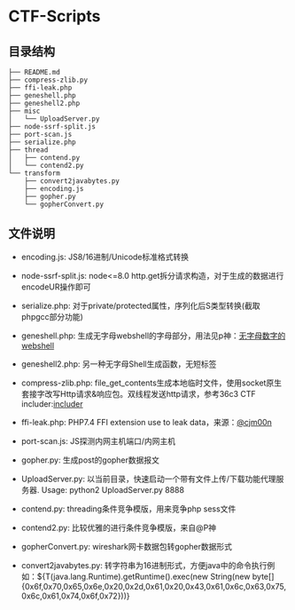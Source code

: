 # CTF-Scripts

## 目录结构
```
├── README.md
├── compress-zlib.py
├── ffi-leak.php
├── geneshell.php
├── geneshell2.php
├── misc
│   └── UploadServer.py
├── node-ssrf-split.js
├── port-scan.js
├── serialize.php
├── thread
│   ├── contend.py
│   └── contend2.py
└── transform
    ├── convert2javabytes.py
    ├── encoding.js
    ├── gopher.py
    └── gopherConvert.py
```

## 文件说明
* encoding.js: JS8/16进制/Unicode标准格式转换

* node-ssrf-split.js: node<=8.0 http.get拆分请求构造，对于生成的数据进行encodeUR操作即可

* serialize.php: 对于private/protected属性，序列化后S类型转换(截取phpgcc部分功能)

* geneshell.php: 生成无字母webshell的字母部分，用法见p神：[无字母数字的webshell](https://www.leavesongs.com/PENETRATION/webshell-without-alphanum.html#_4)

* geneshell2.php: 另一种无字母Shell生成函数，无短标签

* compress-zlib.php: file_get_contents生成本地临时文件，使用socket原生套接字改写Http请求&响应包。双线程发送http请求，参考36c3 CTF includer:[includer](https://ljdd520.github.io/2020/01/15/hxp-36c3-ctf-Web-%E5%AD%A6%E4%B9%A0%E8%AE%B0%E5%BD%95/)

* ffi-leak.php: PHP7.4 FFI extension use to leak data，来源：[@cjm00n](https://cjm00n.top/CTF/tctf-2020-wp.html)

* port-scan.js: JS探测内网主机端口/内网主机

* gopher.py: 生成post的gopher数据报文

* UploadServer.py: 以当前目录，快速启动一个带有文件上传/下载功能代理服务器. Usage: python2 UploadServer.py 8888

* contend.py: threading条件竞争模版，用来竞争php sess文件

* contend2.py: 比较优雅的进行条件竞争模版，来自@P神

* gopherConvert.py: wireshark网卡数据包转gopher数据形式

* convert2javabytes.py: 转字符串为16进制形式，方便java中的命令执行例如：${T(java.lang.Runtime).getRuntime().exec(new String(new byte[]{0x6f,0x70,0x65,0x6e,0x20,0x2d,0x61,0x20,0x43,0x61,0x6c,0x63,0x75,0x6c,0x61,0x74,0x6f,0x72}))}
